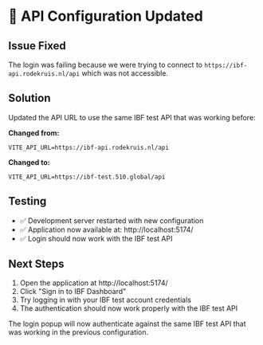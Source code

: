 # 🔧 API Configuration Updated

## Issue Fixed
The login was failing because we were trying to connect to `https://ibf-api.rodekruis.nl/api` which was not accessible.

## Solution
Updated the API URL to use the same IBF test API that was working before:

**Changed from:**
```
VITE_API_URL=https://ibf-api.rodekruis.nl/api
```

**Changed to:**
```
VITE_API_URL=https://ibf-test.510.global/api
```

## Testing
- ✅ Development server restarted with new configuration
- ✅ Application now available at: http://localhost:5174/
- ✅ Login should now work with the IBF test API

## Next Steps
1. Open the application at http://localhost:5174/
2. Click "Sign in to IBF Dashboard" 
3. Try logging in with your IBF test account credentials
4. The authentication should now work properly with the IBF test API

The login popup will now authenticate against the same IBF test API that was working in the previous configuration.
